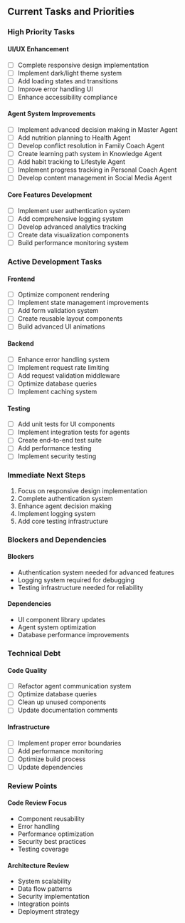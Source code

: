 ## Current Tasks and Priorities

### High Priority Tasks

#### UI/UX Enhancement
- [ ] Complete responsive design implementation
- [ ] Implement dark/light theme system
- [ ] Add loading states and transitions
- [ ] Improve error handling UI
- [ ] Enhance accessibility compliance

#### Agent System Improvements
- [ ] Implement advanced decision making in Master Agent
- [ ] Add nutrition planning to Health Agent
- [ ] Develop conflict resolution in Family Coach Agent
- [ ] Create learning path system in Knowledge Agent
- [ ] Add habit tracking to Lifestyle Agent
- [ ] Implement progress tracking in Personal Coach Agent
- [ ] Develop content management in Social Media Agent

#### Core Features Development
- [ ] Implement user authentication system
- [ ] Add comprehensive logging system
- [ ] Develop advanced analytics tracking
- [ ] Create data visualization components
- [ ] Build performance monitoring system

### Active Development Tasks

#### Frontend
- [ ] Optimize component rendering
- [ ] Implement state management improvements
- [ ] Add form validation system
- [ ] Create reusable layout components
- [ ] Build advanced UI animations

#### Backend
- [ ] Enhance error handling system
- [ ] Implement request rate limiting
- [ ] Add request validation middleware
- [ ] Optimize database queries
- [ ] Implement caching system

#### Testing
- [ ] Add unit tests for UI components
- [ ] Implement integration tests for agents
- [ ] Create end-to-end test suite
- [ ] Add performance testing
- [ ] Implement security testing

### Immediate Next Steps

1. Focus on responsive design implementation
2. Complete authentication system
3. Enhance agent decision making
4. Implement logging system
5. Add core testing infrastructure

### Blockers and Dependencies

#### Blockers
- Authentication system needed for advanced features
- Logging system required for debugging
- Testing infrastructure needed for reliability

#### Dependencies
- UI component library updates
- Agent system optimization
- Database performance improvements

### Technical Debt

#### Code Quality
- [ ] Refactor agent communication system
- [ ] Optimize database queries
- [ ] Clean up unused components
- [ ] Update documentation comments

#### Infrastructure
- [ ] Implement proper error boundaries
- [ ] Add performance monitoring
- [ ] Optimize build process
- [ ] Update dependencies

### Review Points

#### Code Review Focus
- Component reusability
- Error handling
- Performance optimization
- Security best practices
- Testing coverage

#### Architecture Review
- System scalability
- Data flow patterns
- Security implementation
- Integration points
- Deployment strategy
